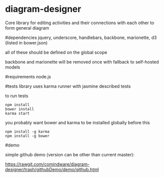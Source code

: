 # diagram-designer

Core library for editing activities and their connections with each other to form general diagram

#dependencies
jquery, underscore, handlebars, backbone, marionette, d3 (listed in bower.json)

all of these should be defined on the global scope

backbone and marionette will be removed once with fallback to self-hosted models

#requirements
node.js

#tests
library uses karma runner with jasmine described tests

to run tests

```
npm install
bower install
karma start
```

you probably want bower and karma to be installed globally before this
```
npm install -g karma
npm install -g bower
```

#demo

simple github demo (version can be other than current master):

https://rawgit.com/comindware/diagram-designer/trash/githubDemo/demo/github.html
